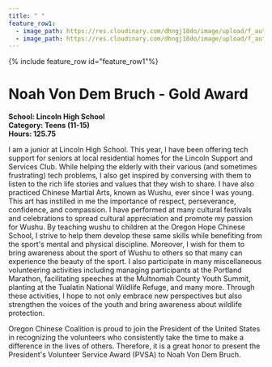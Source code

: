 ```yaml
---
title: " "
feature_row1:
  - image_path: https://res.cloudinary.com/dhngj18do/image/upload/f_auto,q_auto/v1/images/pvsa/2024_Von Dem Bruch_Noah
  - image_path: https://res.cloudinary.com/dhngj18do/image/upload/f_auto,q_auto/v1/images/activities/year_2024
---
```


{% include feature_row id="feature_row1"%}

# Noah Von Dem Bruch - Gold Award

**School: Lincoln High School**  
**Category: Teens (11-15)**  
**Hours: 125.75**  

I am a junior at Lincoln High School. This year, I have been offering tech support for seniors at local residential homes for the Lincoln Support and Services Club. While helping the elderly with their various (and sometimes frustrating) tech problems, I also get inspired by conversing with them to listen to the rich life stories and values that they wish to share.
I have also practiced Chinese Martial Arts, known as Wushu, ever since I was young. This art has instilled in me the importance of respect, perseverance, confidence, and compassion. I have performed at many cultural festivals and celebrations to spread cultural appreciation and promote my passion for Wushu. By teaching wushu to children at the Oregon Hope Chinese School, I strive to help them develop these same skills while benefiting from the sport's mental and physical discipline. Moreover, I wish for them to bring awareness about the sport of Wushu to others so that many can experience the beauty of the sport.
I also participate in many miscellaneous volunteering activities including managing participants at the Portland Marathon, facilitating speeches at the Multnomah County Youth Summit, planting at the Tualatin National Wildlife Refuge, and many more. Through these activities, I hope to not only embrace new perspectives but also strengthen the voices of the youth and bring awareness about wildlife protection.

Oregon Chinese Coalition is proud to join the President of the United States in recognizing the volunteers who consistently take the time to make a difference in the lives of others. Therefore, it is a great honor to present the President's Volunteer Service Award (PVSA) to Noah Von Dem Bruch.
